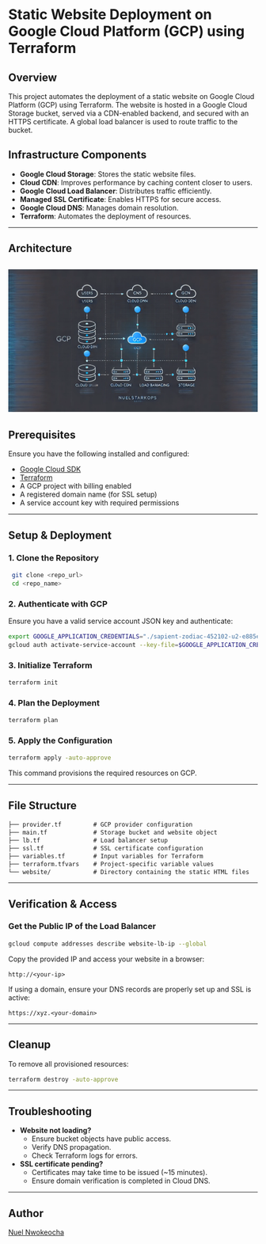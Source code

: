 # Static Website Deployment on Google Cloud Platform (GCP) using Terraform

## Overview
This project automates the deployment of a static website on Google Cloud Platform (GCP) using Terraform. The website is hosted in a Google Cloud Storage bucket, served via a CDN-enabled backend, and secured with an HTTPS certificate. A global load balancer is used to route traffic to the bucket.

## Infrastructure Components
- **Google Cloud Storage**: Stores the static website files.
- **Cloud CDN**: Improves performance by caching content closer to users.
- **Google Cloud Load Balancer**: Distributes traffic efficiently.
- **Managed SSL Certificate**: Enables HTTPS for secure access.
- **Google Cloud DNS**: Manages domain resolution.
- **Terraform**: Automates the deployment of resources.

---

## Architecture

![Architecture Diagram](./cloud-architecture-static-web-gcp.webp)
---

## Prerequisites
Ensure you have the following installed and configured:
- [Google Cloud SDK](https://cloud.google.com/sdk/docs/install)
- [Terraform](https://developer.hashicorp.com/terraform/downloads)
- A GCP project with billing enabled
- A registered domain name (for SSL setup)
- A service account key with required permissions

---

## Setup & Deployment

### 1. Clone the Repository
```sh
 git clone <repo_url>
 cd <repo_name>
```

### 2. Authenticate with GCP
Ensure you have a valid service account JSON key and authenticate:
```sh
export GOOGLE_APPLICATION_CREDENTIALS="./sapient-zodiac-452102-u2-e885ee30e4f0.json"
gcloud auth activate-service-account --key-file=$GOOGLE_APPLICATION_CREDENTIALS
```

### 3. Initialize Terraform
```sh
terraform init
```

### 4. Plan the Deployment
```sh
terraform plan
```

### 5. Apply the Configuration
```sh
terraform apply -auto-approve
```
This command provisions the required resources on GCP.

---

## File Structure
```
├── provider.tf         # GCP provider configuration
├── main.tf             # Storage bucket and website object
├── lb.tf               # Load balancer setup
├── ssl.tf              # SSL certificate configuration
├── variables.tf        # Input variables for Terraform
├── terraform.tfvars    # Project-specific variable values
└── website/            # Directory containing the static HTML files
```

---

## Verification & Access
### Get the Public IP of the Load Balancer
```sh
gcloud compute addresses describe website-lb-ip --global
```
Copy the provided IP and access your website in a browser:
```
http://<your-ip>
```
If using a domain, ensure your DNS records are properly set up and SSL is active:
```
https://xyz.<your-domain>
```

---

## Cleanup
To remove all provisioned resources:
```sh
terraform destroy -auto-approve
```

---

## Troubleshooting
- **Website not loading?**
  - Ensure bucket objects have public access.
  - Verify DNS propagation.
  - Check Terraform logs for errors.
- **SSL certificate pending?**
  - Certificates may take time to be issued (~15 minutes).
  - Ensure domain verification is completed in Cloud DNS.

---

## Author
[Nuel Nwokeocha](https://github.com/nuelStarkOps)